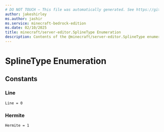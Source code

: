 ```yaml
---
# DO NOT TOUCH — This file was automatically generated. See https://github.com/mojang/minecraftapidocsgenerator to modify descriptions, examples, etc.
author: jakeshirley
ms.author: jashir
ms.service: minecraft-bedrock-edition
ms.date: 02/10/2025
title: minecraft/server-editor.SplineType Enumeration
description: Contents of the @minecraft/server-editor.SplineType enumeration.
---
```

# SplineType Enumeration

## Constants
### **Line**
`Line = 0`
### **Hermite**
`Hermite = 1`
